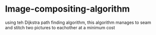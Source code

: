 # Image-compositing-algorithm

using teh Dijkstra path finding algorithm,
this algorithm manages to seam and stitch two pictures to eachother at a minimum cost
